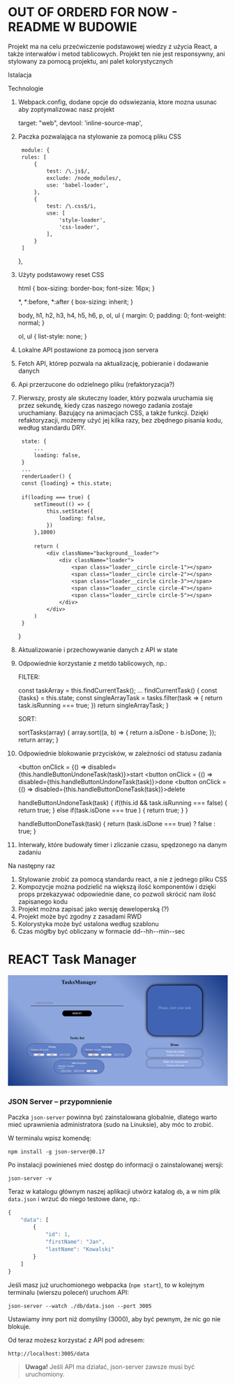 # OUT OF ORDERD FOR NOW - README W BUDOWIE

Projekt ma na celu przećwiczenie podstawowej wiedzy z użycia React, a także interwałów i metod tablicowych. Projekt ten nie jest responsywny, ani stylowany za pomocą projektu, ani palet kolorystycznych

Istalacja



Technologie

1. Webpack.config, dodane opcje do odswiezania, ktore mozna usunac aby zoptymalizowac nasz projekt

    target: "web", 
    devtool: 'inline-source-map',

2. Paczka pozwalająca na stylowanie za pomocą pliku CSS

        module: {
        rules: [
            {
                test: /\.js$/,
                exclude: /node_modules/,
                use: 'babel-loader',
            },
            {
                test: /\.css$/i,
                use: [
                    'style-loader',
                    'css-loader', 
                ],
            }
        ]
    },

3. Użyty podstawowy reset CSS

    html {
        box-sizing: border-box;
        font-size: 16px;
    }
    
    *, *:before, *:after {
        box-sizing: inherit;
    }
    
    body, h1, h2, h3, h4, h5, h6, p, ol, ul {
        margin: 0;
        padding: 0;
        font-weight: normal;
    }
    
    ol, ul {
        list-style: none;
    }

4. Lokalne API postawione za pomocą json servera
5. Fetch API, którep pozwala na aktualizację, pobieranie i dodawanie danych
6. Api przerzucone do odzielnego pliku (refaktoryzacja?)
7. Pierwszy, prosty ale skuteczny loader, który pozwala uruchamia się przez sekundę, kiedy czas naszego nowego zadania zostaje uruchamiany. Bazujący na animacjach CSS, a także funkcji. Dzięki refaktoryzacji, możemy użyć jej kilka razy, bez zbędnego pisania kodu, według standardu DRY.

        state: {
            ...
            loading: false,
        }
        ...
        renderLoader() {
        const {loading} = this.state;

        if(loading === true) {
            setTimeout(() => {
                this.setState({
                    loading: false,
                })
            },1000)

            return (
                <div className="background__loader">
                    <div className="loader">
                        <span class="loader__circle circle-1"></span>
                        <span class="loader__circle circle-2"></span>
                        <span class="loader__circle circle-3"></span>
                        <span class="loader__circle circle-4"></span>
                        <span class="loader__circle circle-5"></span>
                    </div>
                </div>
            )
        }
    }
8. Aktualizowanie i przechowywanie danych z API w state
9. Odpowiednie korzystanie z metdo tablicowych, np.:

    FILTER:

    const taskArray = this.findCurrentTask();
    ...
    findCurrentTask() {
        const {tasks} = this.state;
        const singleArrayTask = tasks.filter(task => {
            return task.isRunning === true;
        })
        return singleArrayTask;
    }

    SORT:

    sortTasks(array) {
        array.sort((a, b) => {
            return a.isDone - b.isDone;
        });
        return array;
    }


10. Odpowiednie blokowanie przycisków, w zależności od statusu zadania

    <button onClick = {() => disabled={this.handleButtonUndoneTask(task)}>start</button>
    <button onClick = {() => disabled={this.handleButtonUndoneTask(task)}>done</button>
    <button onClick = {() => disabled={this.handleButtonDoneTask(task)}>delete</button>


    handleButtonUndoneTask(task) {
        if(this.id && task.isRunning === false) {
            return true;
        }
        else if(task.isDone === true ) {
            return true;
        }
    }

    handleButtonDoneTask(task) {
        return (task.isDone === true) ? false : true;
    }

11. Interwały, które budowały timer i zliczanie czasu, spędzonego na danym zadaniu


Na następny raz

1. Stylowanie zrobić za pomocą standardu react, a nie z jednego pliku CSS
2. Kompozycje można podzielić na większą ilość komponentów i dzięki props przekazywać odpowiednie dane, co pozwoli skrócić nam ilość zapisanego kodu
3. Projekt można zapisać jako wersję deweloperską (?)
4. Projekt może być zgodny z zasadami RWD
5. Kolorystyka może być ustalona według szablonu
6. Czas mógłby być obliczany w formacie dd--hh--min--sec

# REACT Task Manager 

![Task Manager UI](https://github.com/DKrawczyk/react-task-manager/blob/main/assets/preview.png?raw=true)


### JSON Server – przypomnienie

Paczka `json-server` powinna być zainstalowana globalnie, dlatego warto mieć uprawnienia administratora (sudo na Linuksie), aby móc to zrobić.

W terminalu wpisz komendę:

```
npm install -g json-server@0.17
```

Po instalacji powinieneś mieć dostęp do informacji o zainstalowanej wersji:

```
json-server -v
```

Teraz w katalogu głównym naszej aplikacji utwórz katalog `db`, a w nim plik `data.json` i wrzuć do niego testowe dane, np.:

```javascript
{
    "data": [
        {
            "id": 1,
            "firstName": "Jan",
            "lastName": "Kowalski"
        }
    ]
}
```

Jeśli masz już uruchomionego webpacka (`npm start`), to w kolejnym terminalu (wierszu poleceń) uruchom API:

```
json-server --watch ./db/data.json --port 3005
```

Ustawiamy inny port niż domyślny (3000), aby być pewnym, że nic go nie blokuje.

Od teraz możesz korzystać z API pod adresem:

```
http://localhost:3005/data
```

> **Uwaga!** Jeśli API ma działać, json-server zawsze musi być uruchomiony. 


